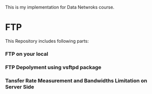 This is my implementation for Data Netwroks course. 
# FTP 

This Repository includes following parts:

### FTP on your local 
### FTP Depolyment using vsftpd package
### Tansfer Rate Measurement and Bandwidths Limitation on Server Side
